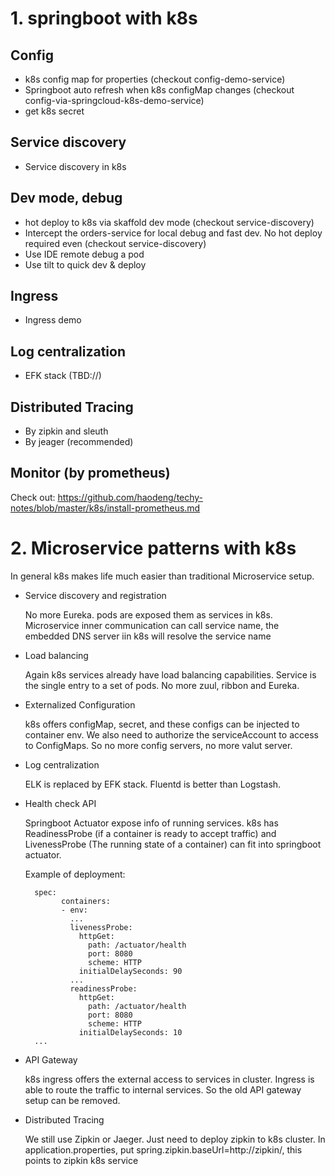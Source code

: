 # 1. springboot with k8s

## Config
* k8s config map for properties (checkout config-demo-service)
* Springboot auto refresh when k8s configMap changes (checkout config-via-springcloud-k8s-demo-service)
* get k8s secret

## Service discovery
* Service discovery in k8s

## Dev mode, debug
* hot deploy to k8s via skaffold dev mode (checkout service-discovery)
* Intercept the orders-service for local debug and fast dev. No hot deploy required even (checkout service-discovery)
* Use IDE remote debug a pod
* Use tilt to quick dev & deploy

## Ingress
* Ingress demo

## Log centralization
* EFK stack (TBD://)

## Distributed Tracing
* By zipkin and sleuth
* By jeager (recommended)

## Monitor (by prometheus)
Check out: https://github.com/haodeng/techy-notes/blob/master/k8s/install-prometheus.md

# 2. Microservice patterns with k8s
In general k8s makes life much easier than traditional Microservice setup.

* Service discovery and registration

  No more Eureka. pods are exposed them as services in k8s. 
  Microservice inner communication can call service name, the embedded DNS server iin k8s will resolve the service name
  
* Load balancing

  Again k8s services already have load balancing capabilities. Service is the single entry to a set of pods.
  No more zuul, ribbon and Eureka.

* Externalized Configuration

  k8s offers configMap, secret, and these configs can be injected to container env. 
  We also need to authorize the serviceAccount to access to ConfigMaps.
  So no more config servers, no more valut server.
  
* Log centralization

  ELK is replaced by EFK stack. Fluentd is better than Logstash.
  
* Health check API
  
  Springboot Actuator expose info of running services. 
  k8s has ReadinessProbe (if a container is ready to accept traffic) and LivenessProbe (The running state of a container) can fit into springboot actuator.
  
  Example of deployment:
  
        spec:
              containers:
              - env:
                ...
                livenessProbe:
                  httpGet:
                    path: /actuator/health
                    port: 8080
                    scheme: HTTP
                  initialDelaySeconds: 90
                ...
                readinessProbe:
                  httpGet:
                    path: /actuator/health
                    port: 8080
                    scheme: HTTP
                  initialDelaySeconds: 10
        ... 
  
* API Gateway

  k8s ingress offers the external access to services in cluster. 
  Ingress is able to route the traffic to internal services.
  So the old API gateway setup can be removed.
  
* Distributed Tracing

  We still use Zipkin or Jaeger. 
  Just need to deploy zipkin to k8s cluster. 
  In application.properties, put spring.zipkin.baseUrl=http://zipkin/, this points to zipkin k8s service
  